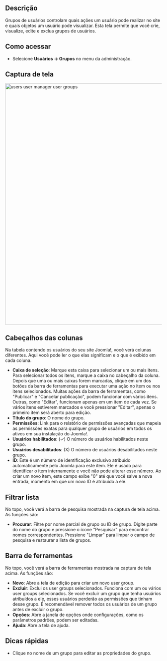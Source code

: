 <!-- Filename: Help4.x:Users:_Groups / Display title: Ajuda 4.x:Usuários: Grupos -->

## Descrição

Grupos de usuários controlam quais ações um usuário pode realizar no
site e quais objetos um usuário pode visualizar. Esta tela permite que
você crie, visualize, edite e exclua grupos de usuários.

## Como acessar

- Selecione **Usuários → Grupos** no menu da administração.

## Captura de tela

<img
src="https://docs.joomla.org/images/a/a9/Help-4x-users-user-manager-user-groups-en.png"
decoding="async" data-file-width="800" data-file-height="773"
width="800" height="773"
alt="users user manager user groups" />

## Cabeçalhos das colunas

Na tabela contendo os usuários do seu site Joomla!, você verá colunas
diferentes. Aqui você pode ler o que elas significam e o que é exibido
em cada coluna.

- **Caixa de seleção**: Marque esta caixa para selecionar um ou mais
  itens. Para selecionar todos os itens, marque a caixa no cabeçalho da
  coluna. Depois que uma ou mais caixas forem marcadas, clique em um dos
  botões da barra de ferramentas para executar uma ação no item ou nos
  itens selecionados. Muitas ações da barra de ferramentas, como
  "Publicar" e "Cancelar publicação", podem funcionar com vários itens.
  Outras, como "Editar", funcionam apenas em um item de cada vez. Se
  vários itens estiverem marcados e você pressionar "Editar", apenas o
  primeiro item será aberto para edição.
- **Título do grupo**: O nome do grupo.
- **Permissões**: Link para o relatório de permissões avançadas que
  mapeia as permissões exatas para qualquer grupo de usuários em todos
  os ativos em sua instalação do Joomla!.
- **Usuários habilitados**: (✓) O número de usuários habilitados neste
  grupo.
- **Usuários desabilitados**: (X) O número de usuários desabilitados
  neste grupo.
- **ID**: Este é um número de identificação exclusivo atribuído
  automaticamente pelo Joomla para este item. Ele é usado para
  identificar o item internamente e você não pode alterar esse número.
  Ao criar um novo item, este campo exibe "0" até que você salve a nova
  entrada, momento em que um novo ID é atribuído a ele.

## Filtrar lista

No topo, você verá a barra de pesquisa mostrada na captura de tela
acima. As funções são:

- **Procurar**: Filtre por nome parcial de grupo ou ID de grupo. Digite
  parte do nome do grupo e pressione o ícone "Pesquisar" para encontrar
  nomes correspondentes. Pressione "Limpar" para limpar o campo de
  pesquisa e restaurar a lista de grupos.

## Barra de ferramentas

No topo, você verá a barra de ferramentas mostrada na captura de tela
acima. As funções são:

- **Novo**: Abre a tela de edição para criar um novo user group.
- **Excluir**: Exclui os user groups selecionados. Funciona com um ou
  vários user groups selecionados. Se você excluir um grupo que tenha
  usuários atribuídos a ele, esses usuários perderão as permissões que
  tinham desse grupo. É recomendável remover todos os usuários de um
  grupo antes de excluir o grupo.
- **Opções**: Abre a janela de opções onde configurações, como os
  parâmetros padrões, podem ser editadas.
- **Ajuda**: Abre a tela de ajuda.

## Dicas rápidas

- Clique no nome de um grupo para editar as propriedades do grupo.
